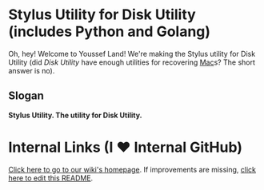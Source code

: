 # Stylus Utility for Disk Utility (includes Python and Golang)

Oh, hey! Welcome to Youssef Land! We're making the Stylus utility for Disk Utility (did _Disk Utility_ have enough utilities for recovering [Mac](https://apple.com/macos/monterey)s? The short answer is no).

## Slogan

__Stylus Utility. The utility for Disk Utility.__ 

# Internal Links (I ❤️ Internal GitHub)

[Click here to go to our wiki's homepage](https://github.com/The-Youssef-Nasr-Company/Stylus-Utility-for-Disk-Utility/wiki). If improvements are missing, [click here to edit this README](https://github.com/The-Youssef-Nasr-Company/Stylus-Utility-for-Disk-Utility/edit/main/README.markdown).
